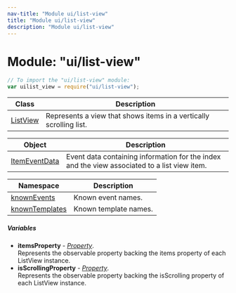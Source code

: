```yaml
---
nav-title: "Module ui/list-view"
title: "Module ui/list-view"
description: "Module ui/list-view"
---
```

# Module: "ui/list-view"

``` JavaScript
// To import the "ui/list-view" module:
var uilist_view = require("ui/list-view");
```

Class | Description
------|------------
[ListView](../../ui/list-view/ListView.md) | Represents a view that shows items in a vertically scrolling list.

Object | Description
------|------------
[ItemEventData](../../ui/list-view/ItemEventData.md) | Event data containing information for the index and the view associated to a list view item.

Namespace | Description
------|------------
[knownEvents](../../ui/list-view/knownEvents/) | Known event names.
[knownTemplates](../../ui/list-view/knownTemplates/) | Known template names.

##### Variables
 - **itemsProperty** - [_Property_](../../ui/core/dependency-observable/Property.md).    
  Represents the observable property backing the items property of each ListView instance.
 - **isScrollingProperty** - [_Property_](../../ui/core/dependency-observable/Property.md).    
  Represents the observable property backing the isScrolling property of each ListView instance.